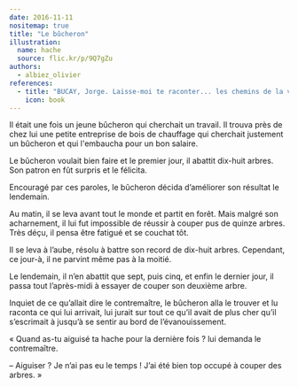 ```yaml
---
date: 2016-11-11
nositemap: true
title: "Le bûcheron"
illustration:
  name: hache
  source: flic.kr/p/9Q7gZu
authors:
  - albiez_olivier
references:
  - title: "BUCAY, Jorge. Laisse-moi te raconter... les chemins de la vie. Poche. Pocket, 2011. ISBN: 978-2266211338"
    icon: book
---
```


Il était une fois un jeune bûcheron qui cherchait un travail. Il trouva près de chez lui une petite entreprise de bois
de chauffage qui cherchait justement un bûcheron et qui l'embaucha pour un bon salaire.

Le bûcheron voulait bien faire et le premier jour, il abattit dix-huit arbres. Son patron en fût surpris et le félicita.

Encouragé par ces paroles, le bûcheron décida d’améliorer son résultat le lendemain.

Au matin, il se leva avant tout le monde et partit en forêt. Mais malgré son acharnement, il lui fut impossible de
réussir à couper pus de quinze arbres. Très déçu, il pensa être fatigué et se couchat tôt.

Il se leva à l’aube, résolu à battre son record de dix-huit arbres. Cependant, ce jour-à, il ne parvint même pas à la
moitié.

Le lendemain, il n’en abattit que sept, puis cinq, et enfin le dernier jour, il passa tout l’après-midi à essayer de
couper son deuxième arbre.

Inquiet de ce qu’allait dire le contremaître, le bûcheron alla le trouver et lu raconta ce qui lui arrivait, lui jurait
sur tout ce qu’il avait de plus cher qu’il s’escrimait à jusqu’à se sentir au bord de l’évanouissement.

« Quand as-tu aiguisé ta hache pour la dernière fois ? lui demanda le contremaître.

– Aiguiser ? Je n’ai pas eu le temps ! J’ai été bien top occupé à couper des arbres. »
